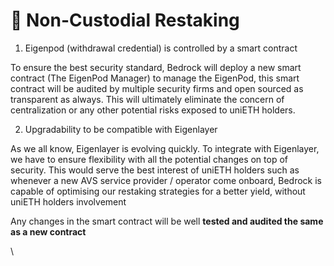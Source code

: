 # 🔏 Non-Custodial Restaking

1. Eigenpod (withdrawal credential) is controlled by a smart contract

To ensure the best security standard, Bedrock will deploy a new smart contract (The EigenPod Manager) to manage the EigenPod, this smart contract will be audited by multiple security firms and open sourced as transparent as always. This will ultimately eliminate the concern of centralization or any other potential risks exposed to uniETH holders.&#x20;

2. Upgradability to be compatible with Eigenlayer

As we all know, Eigenlayer is evolving quickly. To integrate with Eigenlayer, we have to ensure flexibility with all the potential changes on top of security. This would serve the best interest of uniETH holders such as whenever a new AVS service provider / operator come onboard, Bedrock is capable of optimising our restaking strategies for a better yield, without uniETH holders involvement

Any changes in the smart contract will be well **tested and audited the same as a new contract**

\
